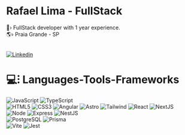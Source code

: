 <h1>Rafael Lima - FullStack</h1>
📏› FullStack developer with 1 year experience. <br>
🌎› Praia Grande - SP<br>
<br>

[![Linkedin](https://img.shields.io/badge/LinkedIn-261132?style=for-the-badge&logo=linkedin&logoColor=white)](https://www.linkedin.com/in/rafael-lima-c/) 

<h1 >💻⁝ Languages-Tools-Frameworks<br></h1>

![JavaScript](https://img.shields.io/badge/JavaScript-3E2F5B?style=for-the-badge&logo=javascript&logoColor=white)
![TypeScript](https://img.shields.io/badge/TypeScript-261132?style=for-the-badge&logo=typescript&logoColor=white)<br>
![HTML5](https://img.shields.io/badge/html5-3E2F5B?style=for-the-badge&logo=html5&logoColor=white)
![CSS3](https://img.shields.io/badge/css-261132?style=for-the-badge&logo=css3&logoColor=white)
![Angular](https://img.shields.io/badge/Angular-3E2F5B?style=for-the-badge&logo=angular&logoColor=white)
![Astro](https://img.shields.io/badge/Astro-261132?style=for-the-badge&logo=astro&logoColor=FDFDFE)
![Tailwind](https://img.shields.io/badge/Tailwind-3E2F5B?style=for-the-badge&logo=tailwind-css&logoColor=white)
![React](https://img.shields.io/badge/React-261132?style=for-the-badge&logo=react&logoColor=white)
![NextJS](https://img.shields.io/badge/next%20js-3E2F5B?style=for-the-badge&logo=nextdotjs&logoColor=white)<br>
![Node](https://img.shields.io/badge/Node%20js-261132?style=for-the-badge&logo=nodedotjs&logoColor=white)
![Express](https://img.shields.io/badge/Express%20js-3E2F5B?style=for-the-badge&logo=express&logoColor=white)
![NestJS](https://img.shields.io/badge/nestjs-261132?style=for-the-badge&logo=nestjs&logoColor=white)<br>
![PostgreSQL](https://img.shields.io/badge/PostgreSQL-261132?style=for-the-badge&logo=postgresql&logoColor=white) 
![Prisma](https://img.shields.io/badge/Prisma-3E2F5B?style=for-the-badge&logo=Prisma&logoColor=white)<br>
![Vite](https://img.shields.io/badge/Vite-261132?style=for-the-badge&logo=vite&logoColor=white)
![Jest](https://img.shields.io/badge/-jest-3E2F5B?style=for-the-badge&logo=jest&logoColor=white)
<br>


